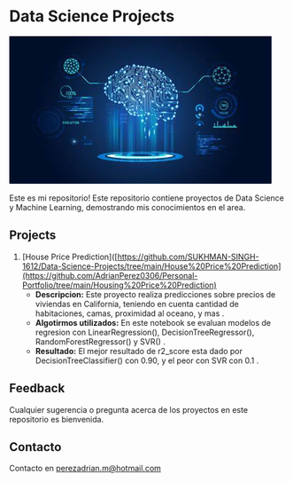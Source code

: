 # Data Science Projects
![Screenshot](ML.jpg)

Este es mi repositorio! Este repositorio contiene proyectos de Data Science y Machine Learning, demostrando mis conocimientos en el area. 

## Projects
1. [House Price Prediction]([https://github.com/SUKHMAN-SINGH-1612/Data-Science-Projects/tree/main/House%20Price%20Prediction](https://github.com/AdrianPerez0306/Personal-Portfolio/tree/main/Housing%20Price%20Prediction)
   - **Descripcion:** Este proyecto realiza predicciones sobre precios de viviendas en California, teniendo en cuenta cantidad de habitaciones, camas, proximidad al oceano, y mas .
   - **Algotirmos utilizados:** En este notebook se evaluan modelos de regresion con LinearRegression(), DecisionTreeRegressor(), RandomForestRegressor() y SVR() .
   - **Resultado:** El mejor resultado de r2_score esta dado por DecisionTreeClassifier() con 0.90, y el peor con SVR con 0.1 .

## Feedback
Cualquier sugerencia o pregunta acerca de los proyectos en este repositorio es bienvenida. 

## Contacto
Contacto en perezadrian.m@hotmail.com
